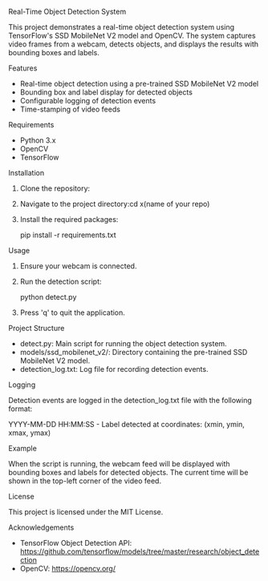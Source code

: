 Real-Time Object Detection System

This project demonstrates a real-time object detection system using TensorFlow's SSD MobileNet V2 model and OpenCV. The system captures video frames from a webcam, detects objects, and displays the results with bounding boxes and labels.

Features

- Real-time object detection using a pre-trained SSD MobileNet V2 model
- Bounding box and label display for detected objects
- Configurable logging of detection events
- Time-stamping of video feeds

Requirements

- Python 3.x
- OpenCV
- TensorFlow

Installation

1. Clone the repository:

2. Navigate to the project directory:cd x(name of your repo)

3. Install the required packages:

   pip install -r requirements.txt

Usage

1. Ensure your webcam is connected.

2. Run the detection script:

   python detect.py

3. Press 'q' to quit the application.

Project Structure

- detect.py: Main script for running the object detection system.
- models/ssd_mobilenet_v2/: Directory containing the pre-trained SSD MobileNet V2 model.
- detection_log.txt: Log file for recording detection events.

Logging

Detection events are logged in the detection_log.txt file with the following format:

YYYY-MM-DD HH:MM:SS - Label detected at coordinates: (xmin, ymin, xmax, ymax)

Example

When the script is running, the webcam feed will be displayed with bounding boxes and labels for detected objects. The current time will be shown in the top-left corner of the video feed.

License

This project is licensed under the MIT License.

Acknowledgements

- TensorFlow Object Detection API: https://github.com/tensorflow/models/tree/master/research/object_detection
- OpenCV: https://opencv.org/
